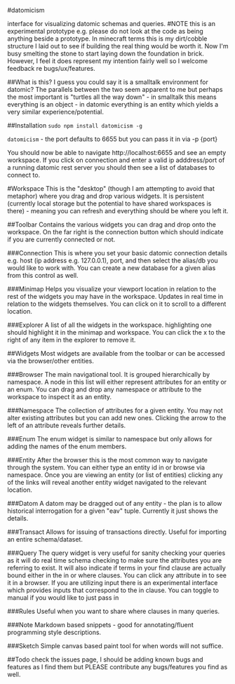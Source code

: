 #datomicism


interface for visualizing datomic schemas and queries.
#NOTE
this is an experimental prototype e.g. please do not look at the code as being anything beside a prototype. In minecraft terms this is my dirt/cobble structure I laid out to see if building the real thing would be worth it. Now I'm busy smelting the stone to start laying down the foundation in brick. However, I feel it does represent my intention fairly well so I welcome feedback re bugs/ux/features. 

##What is this?
I guess you could say it is a smalltalk environment for datomic? The parallels between the two seem apparent to me but perhaps the most important is "turtles all the way down" - in smalltalk this means everything is an object - in datomic everything is an entity which yields a very similar experience/potential. 

##Installation
```sudo npm install datomicism -g```

```datomicism``` - the port defaults to 6655 but you can pass it in via -p {port}

You should now be able to navigate http://localhost:6655 and see an empty workspace. If you click on connection and enter a valid ip adddress/port of a running datomic rest server you should then see a list of databases to connect to. 

#Workspace
This is the "desktop" (though I am attempting to avoid that metaphor) where you drag and drop various widgets. It is persistent (currently local storage but the potential to have shared workspaces is there) - meaning you can refresh and everything should be where you left it. 

##Toolbar
Contains the various widgets you can drag and drop onto the workspace. On the far right is the connection button which should indicate if you are currently connected or not.

###Connection
This is where you set your basic datomic connection details e.g. host (ip address e.g. 127.0.0.1), port, and then select the alias/db you would like to work with. You can create a new database for a given alias from this control as well. 

###Minimap
Helps you visualize your viewport location in relation to the rest of the widgets you may have in the workspace. Updates in real time in relation to the widgets themselves. You can click on it to scroll to a different location.

###Explorer
A list of all the widgets in the workspace. highlighting one should highlight it in the minimap and workspace. You can click the x to the right of any item in the explorer to remove it. 

##Widgets
Most widgets are available from the toolbar or can be accessed via the browser/other entities.

###Browser
The main navigational tool. It is grouped hierarchically by namespace. A node in this list will either represent attributes for an entity or an enum. You can drag and drop any namespace or attribute to the workspace to inspect it as an entity.

###Namespace
The collection of attributes for a given entity. You may not alter existing attributes but you can add new ones. Clicking the arrow to the left of an attribute reveals further details.

###Enum
The enum widget is similar to namespace but only allows for adding the names of the enum members.

###Entity
After the browser this is the most common way to navigate through the system. You can either type an entity id in or browse via namespace. Once you are viewing an entity (or list of entities) clicking any of the links will reveal another entity widget navigated to the relevant location.

###Datom 
A datom may be dragged out of any entity - the plan is to allow historical interrogation for a given "eav" tuple. Currently it just shows the details.

###Transact
Allows for issuing of transactions directly. Useful for importing an entire schema/dataset.

###Query
The query widget is very useful for sanity checking your queries as it will do real time schema checking to make sure the attributes you are referring to exist. It will also indicate if terms in your find clause are actually bound either in the in or where clauses. You can click any attribute in to see it in a browser. If you are utilizing input there is an experimental interface which provides inputs that correspond to the in clause. You can toggle to manual if you would like to just pass in 

###Rules
Useful when you want to share where clauses in many queries.

###Note
Markdown based snippets - good for annotating/fluent programming style descriptions.

###Sketch
Simple canvas based paint tool for when words will not suffice.

##Todo
check the issues page, I should be adding known bugs and features as I find them but PLEASE contribute any bugs/features you find as well. 